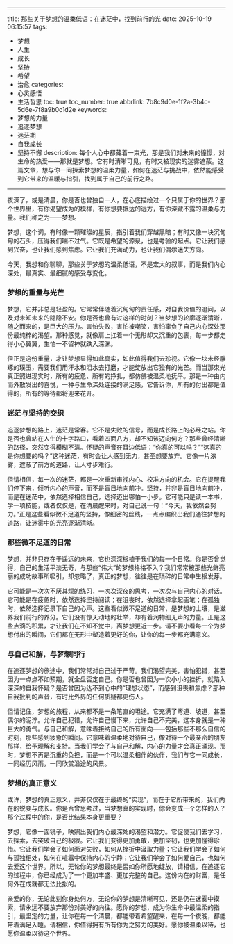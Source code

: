 
---
title: 那些关于梦想的温柔低语：在迷茫中，找到前行的光
date: 2025-10-19 06:15:57
tags:
  - 梦想
  - 人生
  - 成长
  - 坚持
  - 希望
  - 治愈
categories:
  - 心灵感悟
  - 生活哲思
toc: true
toc_number: true
abbrlink: 7b8c9d0e-1f2a-3b4c-5d6e-7f8a9b0c1d2e
keywords:
  - 梦想的力量
  - 追逐梦想
  - 迷茫期
  - 自我成长
  - 坚持不懈
description: 每个人心中都藏着一束光，那是我们对未来的憧憬，对生命的热爱——那就是梦想。它有时清晰可见，有时又被现实的迷雾遮蔽。这篇文章，想与你一同探索梦想的温柔力量，如何在迷茫与挑战中，依然能感受到它带来的温暖与指引，找到属于自己的前行之路。
---

夜深了，或是清晨，你是否也曾独自一人，在心底描绘过一个只属于你的世界？那个世界里，有你渴望成为的模样，有你想要抵达的远方，有你深藏不露的温柔与力量。我们称之为——梦想。

梦想，这个词，有时像一颗璀璨的星辰，指引着我们穿越黑暗；有时又像一块沉甸甸的石头，压得我们喘不过气。它既是希望的源泉，也是考验的起点。它让我们感到兴奋，也让我们感到焦虑。它让我们充满动力，也让我们偶尔迷失方向。

今天，我想和你聊聊，那些关于梦想的温柔低语，不是宏大的叙事，而是我们内心深处，最真实、最细腻的感受与变化。

### 梦想的重量与光芒

梦想，它并非总是轻盈的。它常常伴随着沉甸甸的责任感，对自我价值的追问，以及对未知未来的隐隐不安。你是否也曾有过这样的时刻？当梦想的轮廓逐渐清晰，随之而来的，是巨大的压力。害怕失败，害怕被嘲笑，害怕辜负了自己内心深处那份最纯粹的渴望。那种感觉，就像肩上扛着一个无形却又沉重的包裹，每一步都走得小心翼翼，生怕一不留神就跌入深渊。

但正是这份重量，才让梦想显得如此真实，如此值得我们去珍视。它像一块未经雕琢的璞玉，需要我们用汗水和泪水去打磨，才能绽放出它独有的光芒。而当那束光真正照进现实时，所有的疲惫、所有的挣扎，都仿佛被温柔地抚平。那是一种由内而外散发出的喜悦，一种与生命深处连接的满足感，它告诉你，所有的付出都是值得的，所有的等待都将迎来花开。

### 迷茫与坚持的交织

追逐梦想的路上，迷茫是常客。它不是失败的信号，而是成长路上的必经之站。你是否也曾站在人生的十字路口，看着四面八方，却不知该迈向何方？那些曾经清晰的路径，突然变得模糊不清。怀疑的声音在耳边低语：“你真的可以吗？”“这真的是你想要的吗？”这种迷茫，有时会让人感到无力，甚至想要放弃。它像一片浓雾，遮蔽了前方的道路，让人寸步难行。

但请相信，每一次的迷茫，都是一次重新审视内心、校准方向的机会。它在提醒我们停下来，倾听内心的声音，而不是盲目地向前冲。坚持，并非是盲目地向前冲，而是在迷茫中，依然选择相信自己，选择迈出哪怕一小步。它可能只是读一本书，学一项技能，或者仅仅是，在清晨醒来时，对自己说一句：“今天，我依然会努力。”正是这些看似微不足道的坚持，像细密的丝线，一点点编织出我们通往梦想的道路，让迷雾中的光亮逐渐清晰。

### 那些微不足道的日常

梦想，并非只存在于遥远的未来，它也深深根植于我们的每一个日常。你是否曾觉得，自己的生活平淡无奇，与那些“伟大”的梦想格格不入？我们常常被那些光鲜亮丽的成功故事所吸引，却忽略了，真正的梦想，往往是在琐碎的日常中生根发芽。

它可能是一次次不厌其烦的练习，一次次深夜的思考，一次次与自己内心的对话。它可能是在疲惫时，依然选择坚持阅读；在沮丧时，依然选择拿起画笔；在孤独时，依然选择记录下自己的心声。这些看似微不足道的日常，是梦想的土壤，是滋养我们前行的养分。它们没有惊天动地的壮举，却有着润物细无声的力量。正是这些点滴的积累，才让我们在不知不觉中，离梦想更近一步。请不要小看每一个为梦想付出的瞬间，它们都在无形中塑造着更好的你，让你的每一步都充满意义。

### 与自己和解，与梦想同行

在追逐梦想的旅途中，我们常常对自己过于严苛。我们渴望完美，害怕犯错，甚至因为一点点不如预期，就全盘否定自己。你是否也曾因为一次小小的挫折，就陷入深深的自我怀疑？是否曾因为达不到心中的“理想状态”，而感到沮丧和焦虑？那种自我批判的声音，有时比外界的任何质疑都更伤人。

但请记住，梦想的旅程，从来都不是一条笔直的坦途。它充满了弯道、坡道，甚至偶尔的泥泞。允许自己犯错，允许自己慢下来，允许自己不完美，这本身就是一种巨大的勇气。与自己和解，意味着接纳自己的所有面向——包括那些不那么自信的时刻，那些感到疲惫的瞬间。它意味着温柔地对待自己，像对待一个最亲密的朋友那样，给予理解和支持。当我们学会了与自己和解，内心的力量才会真正涌现。那时，梦想不再是沉重的负担，而是一个可以温柔相伴的伙伴，我们与它一同成长，一同经历风雨，一同欣赏沿途的风景。

### 梦想的真正意义

或许，梦想的真正意义，并非仅仅在于最终的“实现”，而在于它所带来的，我们内在的蜕变与成长。你是否曾思考过，当梦想真的实现时，你会变成一个怎样的人？那个过程中的你，是否比结果本身更重要？

梦想，它像一面镜子，映照出我们内心最深处的渴望和潜力。它促使我们去学习，去探索，去突破自己的极限。它让我们变得更加勇敢，更加坚韧，也更加懂得珍惜。它让我们学会了如何面对失败，如何从挫折中汲取力量；它让我们学会了如何与孤独相处，如何在喧嚣中保持内心的宁静；它让我们学会了如何爱自己，也如何去爱这个世界。所以，无论你的梦想最终是否如你所愿地绽放，请相信，在追逐它的过程中，你已经成为了一个更加丰盛、更加完整的自己。这份内在的财富，是任何外在成就都无法比拟的。

亲爱的你，无论此刻你身处何方，无论你的梦想是清晰可见，还是仍在迷雾中摸索，请永远不要放弃那份对美好的向往。愿你的梦想，成为你生命中最温柔的指引，最坚定的力量，让你在每一个清晨，都能带着希望醒来，在每一个夜晚，都能带着满足入睡。请相信，你值得拥有所有你为之努力的美好。愿你被温柔以待，也愿你温柔以待这个世界。
